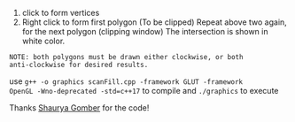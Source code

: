 1. click to form vertices
2. Right click to form first polygon (To be clipped)
Repeat above two again, for the next polygon (clipping window)
The intersection is shown in white color. 

<code>NOTE: both polygons must be drawn either clockwise, or both anti-clockwise for desired results.</code>


use <code>g++ -o graphics scanFill.cpp -framework GLUT -framework OpenGL -Wno-deprecated -std=c++17</code> to compile and <code>./graphics</code> to execute

Thanks [Shaurya Gomber](https://github.com/shaurya31) for the code!